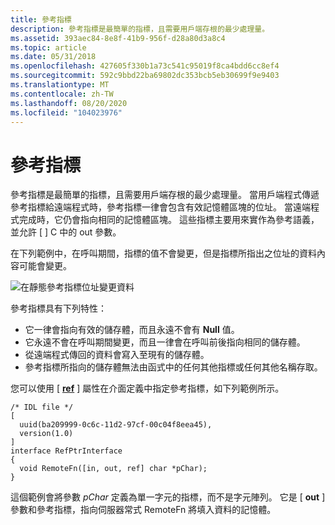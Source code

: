 ```yaml
---
title: 參考指標
description: 參考指標是最簡單的指標，且需要用戶端存根的最少處理量。
ms.assetid: 393aec84-8e8f-41b9-956f-d28a80d3a8c4
ms.topic: article
ms.date: 05/31/2018
ms.openlocfilehash: 427605f330b1a73c541c95019f8ca4bdd6cc8ef4
ms.sourcegitcommit: 592c9bbd22ba69802dc353bcb5eb30699f9e9403
ms.translationtype: MT
ms.contentlocale: zh-TW
ms.lasthandoff: 08/20/2020
ms.locfileid: "104023976"
---
```

# <a name="reference-pointers"></a>參考指標

參考指標是最簡單的指標，且需要用戶端存根的最少處理量。 當用戶端程式傳遞參考指標給遠端程式時，參考指標一律會包含有效記憶體區塊的位址。 當遠端程式完成時，它仍會指向相同的記憶體區塊。 這些指標主要用來實作為參考語義，並允許 \[ [](/windows/desktop/Midl/out-idl) \] C 中的 out 參數。

在下列範例中，在呼叫期間，指標的值不會變更，但是指標所指出之位址的資料內容可能會變更。

![在靜態參考指標位址變更資料](images/prog-a07.png)

參考指標具有下列特性：

-   它一律會指向有效的儲存體，而且永遠不會有 **Null** 值。
-   它永遠不會在呼叫期間變更，而且一律會在呼叫前後指向相同的儲存體。
-   從遠端程式傳回的資料會寫入至現有的儲存體。
-   參考指標所指向的儲存體無法由函式中的任何其他指標或任何其他名稱存取。

您可以使用 \[ [**ref**](/windows/desktop/Midl/ref) \] 屬性在介面定義中指定參考指標，如下列範例所示。

``` syntax
/* IDL file */
[ 
  uuid(ba209999-0c6c-11d2-97cf-00c04f8eea45),
  version(1.0)
]
interface RefPtrInterface
{
  void RemoteFn([in, out, ref] char *pChar);
}
```

這個範例會將參數 *pChar* 定義為單一字元的指標，而不是字元陣列。 它是 \[ **out** \] 參數和參考指標，指向伺服器常式 RemoteFn 將填入資料的記憶體。

 

 